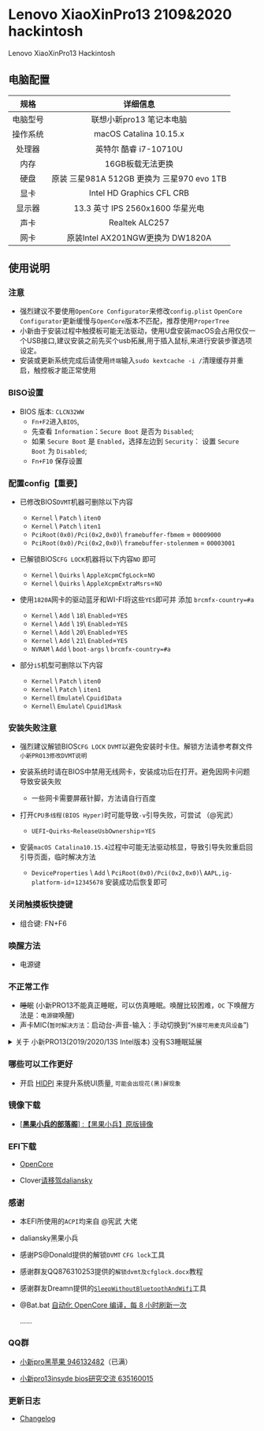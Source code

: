 # Lenovo XiaoXinPro13 2109&2020 hackintosh


Lenovo XiaoXinPro13 Hackintosh

## 电脑配置
|规格 | 详细信息|
|:-: | :-:|
|电脑型号|联想小新pro13 笔记本电脑|
|操作系统|macOS Catalina 10.15.x |
|处理器|英特尔 酷睿 i7-10710U|
|内存|16GB板载无法更换|
|硬盘|原装 三星981A 512GB 更换为 三星970 evo 1TB |
|显卡|Intel HD Graphics CFL CRB|（UHD620）|
|显示器|13.3 英寸 IPS 2560x1600 华星光电|
|声卡| Realtek ALC257|
|网卡| 原装Intel AX201NGW更换为 DW1820A|

## 使用说明

### 注意

- 强烈建议不要使用`OpenCore Configurator`来修改`config.plist` `OpenCore Configurator`更新缓慢与`OpenCore`版本不匹配，推荐使用`ProperTree`   
- 小新由于安装过程中触摸板可能无法驱动，使用U盘安装macOS会占用仅仅一个USB接口,建议安装之前先买个usb拓展,用于插入鼠标,来进行安装步骤选项设定。
- 安装或更新系统完成后请使用`终端`输入`sudo kextcache -i /`清理缓存并重启，触控板才能正常使用

### BISO设置 

- BIOS 版本:  `CLCN32WW`
  - `Fn+F2`进入`BIOS`,
  - 先查看 `Information`：`Secure Boot` 是否为 `Disabled`;
  - 如果 `Secure Boot` 是 `Enabled`，选择左边到 `Security`： 设置 `Secure Boot` 为 `Disabled`;
  - `Fn+F10` 保存设置

### 配置config【重要】

- 已修改BIOS`DVMT`机器可删除以下内容
  - `Kernel` \ `Patch` \ `iten0`
  - `Kernel` \ `Patch` \ `iten1`
  - `PciRoot(0x0)/Pci(0x2,0x0)`\ `framebuffer-fbmem` = `00009000`
  - `PciRoot(0x0)/Pci(0x2,0x0)`\ `framebuffer-stolenmem` = `00003001`
  
- 已解锁BIOS`CFG LOCK`机器将以下内容`NO` 即可
  - `Kernel` \ `Quirks` \ `AppleXcpmCfgLock`=`NO`
  - `Kernel` \ `Quirks` \ `AppleXcpmExtraMsrs`=`NO` 
    
- 使用`1820A`网卡的驱动蓝牙和WI-FI将这些`YES`即可并 添加 `brcmfx-country=#a`
  - `Kernel` \ `Add` \ `18`\ `Enabled`=`YES`
  - `Kernel` \ `Add` \ `19`\ `Enabled`=`YES`
  - `Kernel` \ `Add` \ `20`\ `Enabled`=`YES`
  - `Kernel` \ `Add` \ `21`\ `Enabled`=`YES`
  - `NVRAM` \ `Add` \ `boot-args` \ `brcmfx-country=#a`
 
- 部分`i5`机型可删除以下内容
  - `Kernel` \ `Patch` \ `iten0`
  - `Kernel` \ `Patch` \ `iten1`
  - `Kernel`\ `Emulate`\ `Cpuid1Data`
  - `Kernel`\ `Emulate`\ `Cpuid1Mask`  

### 安装失败注意

- 强烈建议解锁BIOS`CFG LOCK` `DVMT`以避免安装时卡住。解锁方法请参考群文件`小新PRO13修改DVMT说明`
 
- 安装系统时请在BIOS中禁用无线网卡，安装成功后在打开。避免因网卡问题导致安装失败
  - 一些网卡需要屏蔽针脚，方法请自行百度
    
- 打开`CPU多线程(BIOS Hyper)`时可能导致`-v`引导失败，可尝试 （@宪武）
  - `UEFI`-`Quirks`-`ReleaseUsbOwnership`=`YES`
   
- 安装`macOS Catalina10.15.4`过程中可能无法驱动核显，导致引导失败重启回引导页面，临时解决方法
  
  - `DeviceProperties` \ `Add` \ `PciRoot(0x0)/Pci(0x2,0x0)`\ `AAPL,ig-platform-id`=`12345678` 安装成功后恢复即可

### 关闭触摸板快捷键

- 组合键: FN+F6

### 唤醒方法

- 电源键

### 不正常工作

- ~~睡眠~~ (小新PRO13不能真正睡眠，可以仿真睡眠。唤醒比较困难，`OC` 下唤醒方法是：`电源键`唤醒)
- 声卡MIC(`暂时解决方法`：启动台-声音-输入：手动切换到“`外接可用麦克风设备`”)
<details>
<summary>关于 小新PRO13(2019/2020/13S Intel版本) 没有S3睡眠延展</summary>
<p>D0 就是正常工作状态，S0 是 D0 的电源管理，S0睡眠应该是不存在的，说 S0 睡眠，本质就是 D0 状态下进入了空闲，所以有了空闲状态下的电源管理，这个机器没有 S3睡眠，没有设计相关硬件</p>
<p>但因 ACPI 有了 S3才导致苹果试图进入睡眠，但因缺少必须的硬件最终失败，对于 Windows 不妨碍</p>更详细的说明移步<a href="https://github.com/daliansky/OC-little/tree/master/01-%E5%85%B3%E4%BA%8EAOAC" target="_blank">OC-little</a> <p>实测选择质量好的SSD或无线网卡可有效延长待机时间。如：三星970EVO+DW1820A盒盖一小时耗电仅需0.88%      
</details>

### 哪些可以工作更好
- 开启 [HIDPI](https://github.com/xzhih/one-key-hidpi) 来提升系统UI质量, `可能会出现花(黑)屏现象`

### 镜像下载
  
- [[**黑果小兵的部落阁**] :【黑果小兵】原版镜像](https://blog.daliansky.net/categories/下载/镜像/)

### EFI下载

- [OpenCore](https://github.com/Hush-vv/Lenovo-XiaoXinPro13-Hackintosh/archive/master.zip)
   
- Clover[请移驾daliansky](https://github.com/daliansky/XiaoXinPro-13-hackintosh)
        
### 感谢
- 本EFI所使用的`ACPI`均来自 @宪武 大佬
- daliansky黑果小兵
- 感谢PS@Donald提供的解锁`DVMT` `CFG lock`工具
- 感谢群友QQ876310253提供的`解锁dvmt及cfglock.docx`教程    
- 感谢群友Dreamn提供的[`SleepWithoutBluetoothAndWifi`](https://github.com/dreamncn/SleepWithoutBluetoothAndWifi)工具        
- @Bat.bat [自动化 OpenCore 编译，每 8 小时刷新一次](https://github.com/williambj1/OpenCore-Factory/releases)
    
    ......

### QQ群
- [小新pro黑苹果 946132482](https://jq.qq.com/?_wv=1027&k=5XoGay4)（已满）
    
- [小新pro13insyde bios研究交流 635160015](https://jq.qq.com/?_wv=1027&k=5R7Zcci)
        

### 更新日志  
  
- [Changelog](https://github.com/Hush-vv/xiaoxing-pro13/blob/master/%E6%9B%B4%E6%96%B0%E6%97%A5%E5%BF%97.md)
